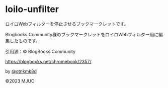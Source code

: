 # loilo-unfilter

ロイロWebフィルターを停止させるブックマークレットです。

Blogbooks Community様のブックマークレットをロイロWebフィルター用に編集したものです。

引用源：© BlogBooks Community

https://blogbooks.net/chromebook/2357/

by [@otnkmk8d](https://github.com/otnkmk8d)

©2023 MJUC

